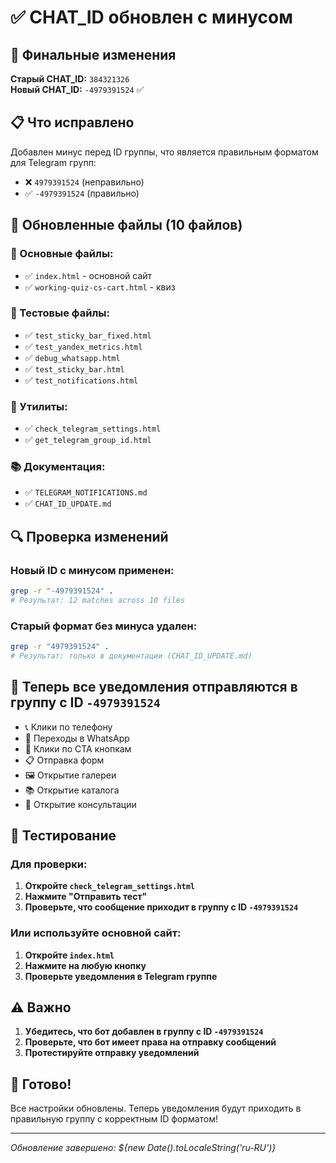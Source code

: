 # ✅ CHAT_ID обновлен с минусом

## 🔄 Финальные изменения

**Старый CHAT_ID:** `384321326`  
**Новый CHAT_ID:** `-4979391524` ✅

## 📋 Что исправлено

Добавлен минус перед ID группы, что является правильным форматом для Telegram групп:

- ❌ `4979391524` (неправильно)
- ✅ `-4979391524` (правильно)

## 📁 Обновленные файлы (10 файлов)

### 🎯 Основные файлы:
- ✅ `index.html` - основной сайт
- ✅ `working-quiz-cs-cart.html` - квиз

### 🧪 Тестовые файлы:
- ✅ `test_sticky_bar_fixed.html`
- ✅ `test_yandex_metrics.html`
- ✅ `debug_whatsapp.html`
- ✅ `test_sticky_bar.html`
- ✅ `test_notifications.html`

### 🔧 Утилиты:
- ✅ `check_telegram_settings.html`
- ✅ `get_telegram_group_id.html`

### 📚 Документация:
- ✅ `TELEGRAM_NOTIFICATIONS.md`
- ✅ `CHAT_ID_UPDATE.md`

## 🔍 Проверка изменений

### Новый ID с минусом применен:
```bash
grep -r "-4979391524" .
# Результат: 12 matches across 10 files
```

### Старый формат без минуса удален:
```bash
grep -r "4979391524" .
# Результат: только в документации (CHAT_ID_UPDATE.md)
```

## 📱 Теперь все уведомления отправляются в группу с ID `-4979391524`

- 📞 Клики по телефону
- 📱 Переходы в WhatsApp
- 🎯 Клики по CTA кнопкам
- 📋 Отправка форм
- 🖼️ Открытие галереи
- 📚 Открытие каталога
- 💬 Открытие консультации

## 🧪 Тестирование

### Для проверки:

1. **Откройте `check_telegram_settings.html`**
2. **Нажмите "Отправить тест"**
3. **Проверьте, что сообщение приходит в группу с ID `-4979391524`**

### Или используйте основной сайт:

1. **Откройте `index.html`**
2. **Нажмите на любую кнопку**
3. **Проверьте уведомления в Telegram группе**

## ⚠️ Важно

1. **Убедитесь, что бот добавлен в группу с ID `-4979391524`**
2. **Проверьте, что бот имеет права на отправку сообщений**
3. **Протестируйте отправку уведомлений**

## 🎉 Готово!

Все настройки обновлены. Теперь уведомления будут приходить в правильную группу с корректным ID форматом!

---
*Обновление завершено: ${new Date().toLocaleString('ru-RU')}*
